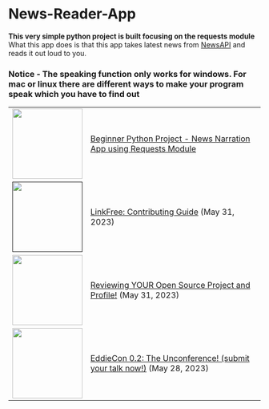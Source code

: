 # News-Reader-App
**This very simple python project is built focusing on the requests module**
<br>
What this app does is that this app takes latest news from [NewsAPI](newsapi.org) and reads it out loud to you. 
### Notice - The speaking function only works for windows. For mac or linux there are different ways to make your program speak which you have to find out

<table>
<!-- YOUTUBE-VIDEOS-LIST:START --><tr><td><a href="https://i.ytimg.com/an_webp/7a5LsPz9jOs/mqdefault_6s.webp?du=3000&sqp=CNeQ5qMG&rs=AOn4CLDINnNuFONNoKIhgSo8Du6QEtUQYA"><img width="140px" src="https://i.ytimg.com/vi/9XFiTZRz0qU/mqdefault.jpg"></a></td>
<td><a href="https://www.youtube.com/watch?v=7a5LsPz9jOs&t">Beginner Python Project - News Narration App using Requests Module</a><br/></td></tr>
<tr><td><a href=""><img width="140px" src="https://i.ytimg.com/an_webp/7a5LsPz9jOs/mqdefault_6s.webp?du=3000&sqp=CNeQ5qMG&rs=AOn4CLDINnNuFONNoKIhgSo8Du6QEtUQYA"></a></td>
<td><a href="https://www.youtube.com/watch?v=dfeSpGd8leU">LinkFree: Contributing Guide</a> (May 31, 2023)<br/></td></tr>
<tr><td><a href="https://www.youtube.com/watch?v=kYd_ch2oX38"><img width="140px" src="https://i.ytimg.com/vi/kYd_ch2oX38/mqdefault.jpg"></a></td>
<td><a href="https://www.youtube.com/watch?v=kYd_ch2oX38">Reviewing YOUR Open Source Project and Profile!</a> (May 31, 2023)<br/></td></tr>
<tr><td><a href="https://www.youtube.com/watch?v=7oeW7UPR5aw"><img width="140px" src="https://i.ytimg.com/vi/7oeW7UPR5aw/mqdefault.jpg"></a></td>
<td><a href="https://www.youtube.com/watch?v=7oeW7UPR5aw">EddieCon 0.2: The Unconference! &lpar;submit your talk now!&rpar;</a> (May 28, 2023)<br/></td></tr>
<!-- YOUTUBE-VIDEOS-LIST:END -->
</table>
